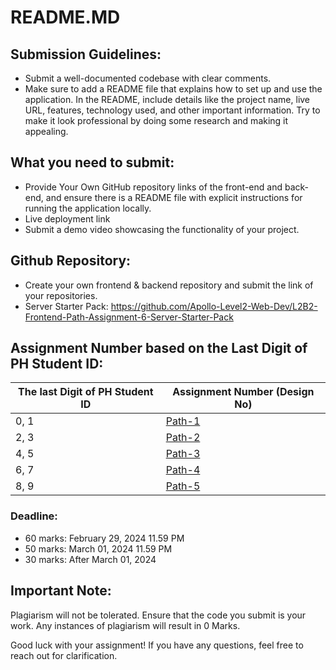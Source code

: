 # README.MD

## **Submission Guidelines:**

- Submit a well-documented codebase with clear comments.
- Make sure to add a README file that explains how to set up and use the application. In the README, include details like the project name, live URL, features, technology used, and other important information. Try to make it look professional by doing some research and making it appealing.

## What you need to submit:

- Provide Your Own GitHub repository links of the front-end and back-end, and ensure there is a README file with explicit instructions for running the application locally.
- Live deployment link
- Submit a demo video showcasing the functionality of your project.

## Github Repository:

- Create your own frontend & backend repository and submit the link of your repositories.
- Server Starter Pack: https://github.com/Apollo-Level2-Web-Dev/L2B2-Frontend-Path-Assignment-6-Server-Starter-Pack

## Assignment Number based on the Last Digit of PH Student ID:

| The last Digit of PH Student ID | Assignment Number (Design No)              |
| ------------------------------- | ------------------------------------------ |
| 0, 1                            | [Path-1](Assignment-07-Frontend-Path-1.md) |
| 2, 3                            | [Path-2](Assignment-07-Frontend-Path-2.md) |
| 4, 5                            | [Path-3](Assignment-07-Frontend-Path-3.md) |
| 6, 7                            | [Path-4](Assignment-07-Frontend-Path-4.md) |
| 8, 9                            | [Path-5](Assignment-07-Frontend-Path-5.md) |

### **Deadline:**

- 60 marks: February 29, 2024 11.59 PM
- 50 marks: March 01, 2024 11.59 PM
- 30 marks: After March 01, 2024

## Important Note:

Plagiarism will not be tolerated. Ensure that the code you submit is your work. Any instances of plagiarism will result in 0 Marks.

Good luck with your assignment! If you have any questions, feel free to reach out for clarification.
